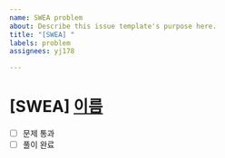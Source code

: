 ```yaml
---
name: SWEA problem
about: Describe this issue template's purpose here.
title: "[SWEA] "
labels: problem
assignees: yj178

---
```


# [SWEA] [이름](링크)
- [ ] 문제 통과 
- [ ] 풀이 완료
